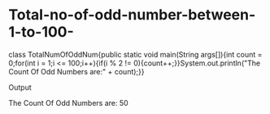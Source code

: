 # Total-no-of-odd-number-between-1-to-100-
class TotalNumOfOddNum{public static void main(String args[]){int count = 0;for(int i = 1;i <= 100;i++){if(i % 2 != 0){count++;}}System.out.println("The Count Of Odd Numbers are:" + count);}}

Output 

The Count Of Odd Numbers are: 50
